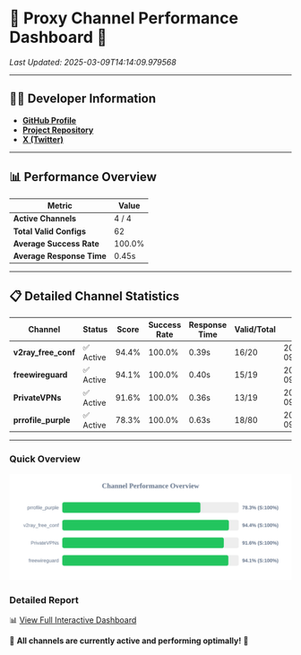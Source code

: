 # 🌟 Proxy Channel Performance Dashboard 🌟

_Last Updated: 2025-03-09T14:14:09.979568_

---

## 👩‍💻 Developer Information

- **[GitHub Profile](https://github.com/4n0nymou3)**  
- **[Project Repository](https://github.com/4n0nymou3/multi-proxy-config-fetcher)**  
- **[X (Twitter)](https://x.com/4n0nymou3)**  

---

## 📊 Performance Overview

| Metric                | Value       |
|-----------------------|-------------|
| **Active Channels**   | 4 / 4       |
| **Total Valid Configs** | 62          |
| **Average Success Rate** | 100.0%      |
| **Average Response Time** | 0.45s       |

---

## 📋 Detailed Channel Statistics

| Channel          | Status     | Score  | Success Rate | Response Time | Valid/Total | Last Success               |
|------------------|------------|--------|--------------|---------------|-------------|----------------------------|
| **v2ray_free_conf**  | ✅ Active  | 94.4%  | 100.0% | 0.39s         | 16/20       | 2025-03-09T14:14:09.159231 |
| **freewireguard**  | ✅ Active  | 94.1%  | 100.0% | 0.40s         | 15/19       | 2025-03-09T14:14:09.977805 |
| **PrivateVPNs**  | ✅ Active  | 91.6%  | 100.0% | 0.36s         | 13/19       | 2025-03-09T14:14:09.555352 |
| **prrofile_purple**  | ✅ Active  | 78.3%  | 100.0% | 0.63s         | 18/80       | 2025-03-09T14:14:08.690167 |

---

### Quick Overview
<div align="center">
  <a href="https://raw.githubusercontent.com/nullluser/NullRepo/refs/heads/main/assets/channel_stats_chart.svg">
    <img src="https://raw.githubusercontent.com/nullluser/NullRepo/refs/heads/main/assets/channel_stats_chart.svg" alt="Source Performance Statistics" width="800">
  </a>
</div>

### Detailed Report
📊 [View Full Interactive Dashboard](https://htmlpreview.github.io/?https://github.com/nullluser/NullRepo/blob/main/assets/performance_report.html)

🎉 **All channels are currently active and performing optimally!** 🎉
